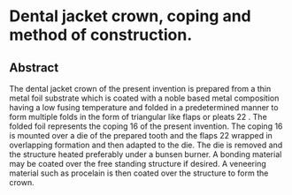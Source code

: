 # Dental jacket crown, coping and method of construction.

## Abstract
The dental jacket crown of the present invention is prepared from a thin metal foil substrate which is coated with a noble based metal composition having a low fusing temperature and folded in a predetermined manner to form multiple folds in the form of triangular like flaps or pleats 22 . The folded foil represents the coping 16 of the present invention. The coping 16 is mounted over a die of the prepared tooth and the flaps 22 wrapped in overlapping formation and then adapted to the die. The die is removed and the structure heated preferably under a bunsen burner. A bonding material may be coated over the free standing structure if desired. A veneering material such as procelain is then coated over the structure to form the crown.